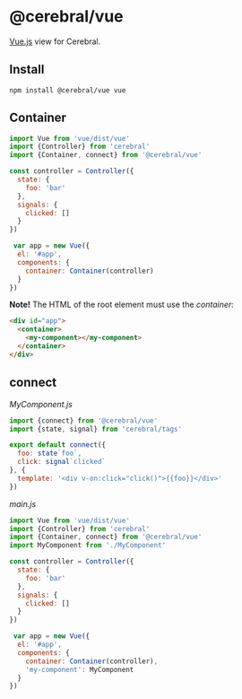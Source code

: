 # @cerebral/vue

[Vue.js](https://vuejs.org) view for Cerebral.

## Install
`npm install @cerebral/vue vue`

## Container
```js
import Vue from 'vue/dist/vue'
import {Controller} from 'cerebral'
import {Container, connect} from '@cerebral/vue'

const controller = Controller({
  state: {
    foo: 'bar'
  },
  signals: {
    clicked: []
  }
})

 var app = new Vue({
  el: '#app',
  components: {
    container: Container(controller)
  }
})
```

**Note!** The HTML of the root element must use the *container*:

```html
<div id="app">
  <container>
    <my-component></my-component>
  </container>
</div>
```

## connect
*MyComponent.js*
```js
import {connect} from '@cerebral/vue'
import {state, signal} from 'cerebral/tags'

export default connect({
  foo: state`foo`,
  click: signal`clicked`
}, {
  template: '<div v-on:click="click()">{{foo}}</div>'
})
```

*main.js*
```js
import Vue from 'vue/dist/vue'
import {Controller} from 'cerebral'
import {Container, connect} from '@cerebral/vue'
import MyComponent from './MyComponent'

const controller = Controller({
  state: {
    foo: 'bar'
  },
  signals: {
    clicked: []
  }
})

 var app = new Vue({
  el: '#app',
  components: {
    container: Container(controller),
    'my-component': MyComponent
  }
})
```
